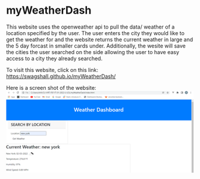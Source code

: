 # myWeatherDash
This website uses the openweather api to pull the data/ weather of a location specified by the user. The user enters the city they would like to get the weather for and the website returns the current weather in large and the 5 day forcast in smaller cards under. Additionally, the wesite will save the cities the user searched on the side allowing the user to have easy access to a city they already searched. 

To visit this website, click on this link: https://swagshall.github.io/myWeatherDash/

Here is a screen shot of the website: 
<img src="./assets/images/myWeatherDash.png" alt="screenshot 1">